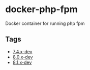 # docker-php-fpm
Docker container for running php fpm

## Tags
* [7.4.x-dev](https://github.com/ftpcory/docker-php-fpm/tree/7.4.x-dev)
* [8.0.x-dev](https://github.com/ftpcory/docker-php-fpm/tree/8.0.x-dev)
* [8.1.x-dev](https://github.com/ftpcory/docker-php-fpm/tree/8.1.x-dev)
